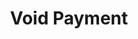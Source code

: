 ---
title: Void Payment
excerpt: >-
  If a payment has been created with authOnly=true, void the authorization using
  this endpoint.
api:
  file: swagger (2).json
  operationId: VoidPayment
hidden: false
---